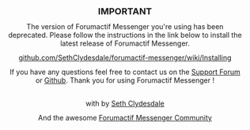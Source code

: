 <div style="padding:12px;font-size:14px;text-align:center;">
  <div style="font-size:18px;text-transform:uppercase;font-weight:bold;">Important</div>
  
  <div style="margin:12px 0;">The version of Forumactif Messenger you're using has been deprecated. Please follow the instructions in the link below to install the latest release of Forumactif Messenger.</div>
  
  <div style="margin:12px 0;">
    <a href="https://github.com/SethClydesdale/forumactif-messenger/wiki/Installing">github.com/SethClydesdale/forumactif-messenger/wiki/Installing</a>
  </div>
  
  <div style="margin:12px 0;">If you have any questions feel free to contact us on the <a href="http://help.forumotion.com/t152951-forumactif-messenger-instant-message-application-for-forumotion#1047237">Support Forum</a> or <a href="https://github.com/SethClydesdale/forumactif-messenger/issues/new">Github</a>. Thank you for using Forumactif Messenger !</div>
  
  <div style="margin-top:30px;">
    <div style="margin:12px 0;"><i class="fa fa-code"></i> with <i class="fa fa-heart"></i> by <a href="https://github.com/SethClydesdale">Seth Clydesdale</a></div>
    <div style="margin:12px 0;">And the awesome <a href="https://github.com/SethClydesdale/forumactif-messenger/graphs/contributors">Forumactif Messenger Community</a></div>
  </div>
</div>

